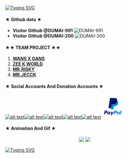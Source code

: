 [![Typing SVG](https://readme-typing-svg.herokuapp.com?font=Koulen&size=25&duration=10000&color=F70000&center=true&vCenter=true&multiline=true&width=600&lines=Selamat+Datang%2C+Jangan+Lupa+DiFollow+My+GitHub%F0%9F%98%87%F0%9F%98%87)](https://git.io/typing-svg)

#### ★ Github data ★
>
* **Visitor Github @DUMAI-991**
![DUMAI-991](https://komarev.com/ghpvc/?username=Dumai-991&color=blue)
* **Visitor Github @DUMAI-200**
![DUMAI-200](https://komarev.com/ghpvc/?username=Dumai-200&color=red)
>
#### ★★ TEAM PROJECT ★★
1. [**WANS X GANS**](https://github.com/wansgang980)
2. [**ZEE K WORLD**](https://github.com/ZKWorld)
3. [**MR.RISKY**](https://github.com/Dumai-991)
4. [**MR.JECCK**](https://github.com/mrjeeck)


#### ★ Social Accounts And Donation Accounts ★
<a href="https://m.facebook.com/llovexnxx"><img src="https://raw.githubusercontent.com/Dumai-991/Dumai-991/main/Image/images.png" alt="alt text" width="75" height="75"></a><a href="https://wa.me/6283893415477?text=Assalamualaikum+Warohmatullahi+wabaokatuh"><img src="https://raw.githubusercontent.com/Dumai-991/Dumai-991/main/Image/images%20(1).png" alt="alt text" width="75" height="75"></a><a href="https://raw.githubusercontent.com/Dumai-991/Dumai-991/main/Image/Screenshot_2021-06-15-10-46-08-83.jpg"><img src="https://raw.githubusercontent.com/Dumai-991/Dumai-991/main/Image/images%20(2).jpeg" alt="alt text" width="75" height="75"></a><a href="https://raw.githubusercontent.com/Dumai-991/Dumai-991/main/Image/Screenshot_2021-06-15-10-33-26-40.jpg"><img src="https://raw.githubusercontent.com/Dumai-991/Dumai-991/main/Image/images.jpeg" alt="alt text" width="75" height="75"></a><a href="https://raw.githubusercontent.com/Dumai-991/Dumai-991/main/Image/Screenshot_2021-06-15-10-45-13-76.jpg"><img src="https://raw.githubusercontent.com/Dumai-991/Dumai-991/main/Image/images%20(1).jpeg" alt="alt text" width="75" height="75"></a><a href="https://paypal.me/dumai991"><img src="https://raw.githubusercontent.com/Dumai-991/Dumai-991/main/Image/download.jpeg" alt="alt text" width="75" height="75"></a>

#### ★ Animation And Gif ★
<p align="center">
<img src="https://media4.giphy.com/media/10YWqUivkQPeeJWD3u/giphy.webp?cid=6c09b952jhzyr4a6fxtp4m1iq0ue0m843gqvg5zy7aio42kr&rid=giphy.webp&ct=g">
<img src="https://media2.giphy.com/media/RLJxQtX8Hs7XytaoyX/giphy.webp?cid=6c09b952c183e9a47934bb1e41e6ef32502a85be9b9fd8a5&rid=giphy.webp&ct=g">
</p>
<p align="center">

[![Typing SVG](https://readme-typing-svg.herokuapp.com?font=Koulen&size=25&duration=10000&color=F70000&center=true&vCenter=true&multiline=true&width=600&lines=Selamat+Datang%2C+Jangan+Lupa+DiFollow+My+GitHub%F0%9F%98%87%F0%9F%98%87)](https://git.io/typing-svg)
